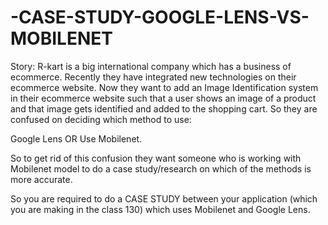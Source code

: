 ﻿# -CASE-STUDY-GOOGLE-LENS-VS-MOBILENET
Story:
R-kart is a big international company which has a business of ecommerce. Recently they have integrated new technologies on their ecommerce website. Now they want to add an Image Identification system in their ecommerce website such that a user shows an image of a product and that image gets identified and added to the shopping cart.
So they are confused on deciding which method to use:

Google Lens
OR
Use Mobilenet.

So to get rid of this confusion they want someone who is working with Mobilenet model to do a case study/research on which of the methods is more accurate.

So you are required to do a CASE STUDY between your application (which you are making in the class 130) which uses Mobilenet and Google Lens.
